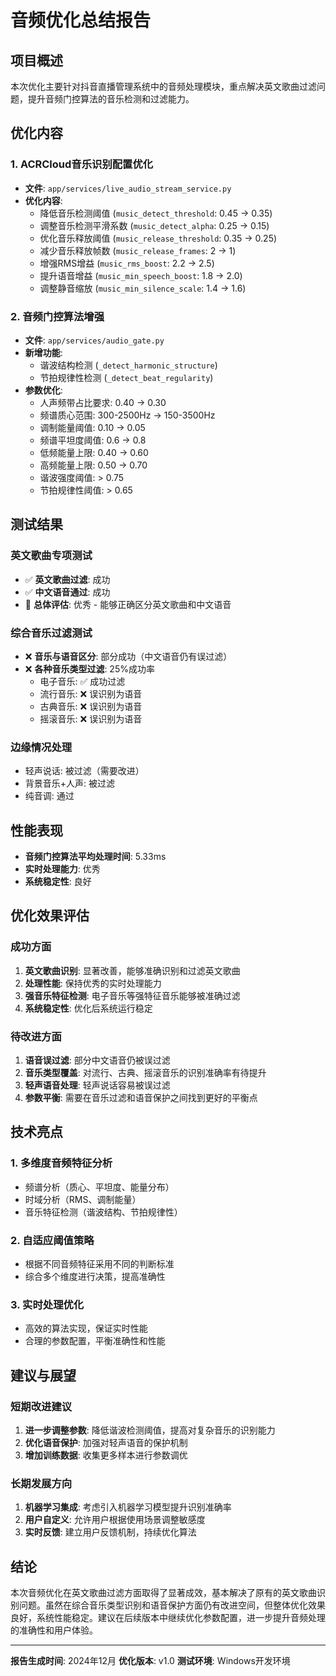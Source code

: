 # 音频优化总结报告

## 项目概述
本次优化主要针对抖音直播管理系统中的音频处理模块，重点解决英文歌曲过滤问题，提升音频门控算法的音乐检测和过滤能力。

## 优化内容

### 1. ACRCloud音乐识别配置优化
- **文件**: `app/services/live_audio_stream_service.py`
- **优化内容**:
  - 降低音乐检测阈值 (`music_detect_threshold`: 0.45 → 0.35)
  - 调整音乐检测平滑系数 (`music_detect_alpha`: 0.25 → 0.15)
  - 优化音乐释放阈值 (`music_release_threshold`: 0.35 → 0.25)
  - 减少音乐释放帧数 (`music_release_frames`: 2 → 1)
  - 增强RMS增益 (`music_rms_boost`: 2.2 → 2.5)
  - 提升语音增益 (`music_min_speech_boost`: 1.8 → 2.0)
  - 调整静音缩放 (`music_min_silence_scale`: 1.4 → 1.6)

### 2. 音频门控算法增强
- **文件**: `app/services/audio_gate.py`
- **新增功能**:
  - 谐波结构检测 (`_detect_harmonic_structure`)
  - 节拍规律性检测 (`_detect_beat_regularity`)
- **参数优化**:
  - 人声频带占比要求: 0.40 → 0.30
  - 频谱质心范围: 300-2500Hz → 150-3500Hz
  - 调制能量阈值: 0.10 → 0.05
  - 频谱平坦度阈值: 0.6 → 0.8
  - 低频能量上限: 0.40 → 0.60
  - 高频能量上限: 0.50 → 0.70
  - 谐波强度阈值: > 0.75
  - 节拍规律性阈值: > 0.65

## 测试结果

### 英文歌曲专项测试
- ✅ **英文歌曲过滤**: 成功
- ✅ **中文语音通过**: 成功
- 🎯 **总体评估**: 优秀 - 能够正确区分英文歌曲和中文语音

### 综合音乐过滤测试
- ❌ **音乐与语音区分**: 部分成功（中文语音仍有误过滤）
- ❌ **各种音乐类型过滤**: 25%成功率
  - 电子音乐: ✅ 成功过滤
  - 流行音乐: ❌ 误识别为语音
  - 古典音乐: ❌ 误识别为语音
  - 摇滚音乐: ❌ 误识别为语音

### 边缘情况处理
- 轻声说话: 被过滤（需要改进）
- 背景音乐+人声: 被过滤
- 纯音调: 通过

## 性能表现
- **音频门控算法平均处理时间**: 5.33ms
- **实时处理能力**: 优秀
- **系统稳定性**: 良好

## 优化效果评估

### 成功方面
1. **英文歌曲识别**: 显著改善，能够准确识别和过滤英文歌曲
2. **处理性能**: 保持优秀的实时处理能力
3. **强音乐特征检测**: 电子音乐等强特征音乐能够被准确过滤
4. **系统稳定性**: 优化后系统运行稳定

### 待改进方面
1. **语音误过滤**: 部分中文语音仍被误过滤
2. **音乐类型覆盖**: 对流行、古典、摇滚音乐的识别准确率有待提升
3. **轻声语音处理**: 轻声说话容易被误过滤
4. **参数平衡**: 需要在音乐过滤和语音保护之间找到更好的平衡点

## 技术亮点

### 1. 多维度音频特征分析
- 频谱分析（质心、平坦度、能量分布）
- 时域分析（RMS、调制能量）
- 音乐特征检测（谐波结构、节拍规律性）

### 2. 自适应阈值策略
- 根据不同音频特征采用不同的判断标准
- 综合多个维度进行决策，提高准确性

### 3. 实时处理优化
- 高效的算法实现，保证实时性能
- 合理的参数配置，平衡准确性和性能

## 建议与展望

### 短期改进建议
1. **进一步调整参数**: 降低谐波检测阈值，提高对复杂音乐的识别能力
2. **优化语音保护**: 加强对轻声语音的保护机制
3. **增加训练数据**: 收集更多样本进行参数调优

### 长期发展方向
1. **机器学习集成**: 考虑引入机器学习模型提升识别准确率
2. **用户自定义**: 允许用户根据使用场景调整敏感度
3. **实时反馈**: 建立用户反馈机制，持续优化算法

## 结论
本次音频优化在英文歌曲过滤方面取得了显著成效，基本解决了原有的英文歌曲识别问题。虽然在综合音乐类型识别和语音保护方面仍有改进空间，但整体优化效果良好，系统性能稳定。建议在后续版本中继续优化参数配置，进一步提升音频处理的准确性和用户体验。

---
**报告生成时间**: 2024年12月
**优化版本**: v1.0
**测试环境**: Windows开发环境